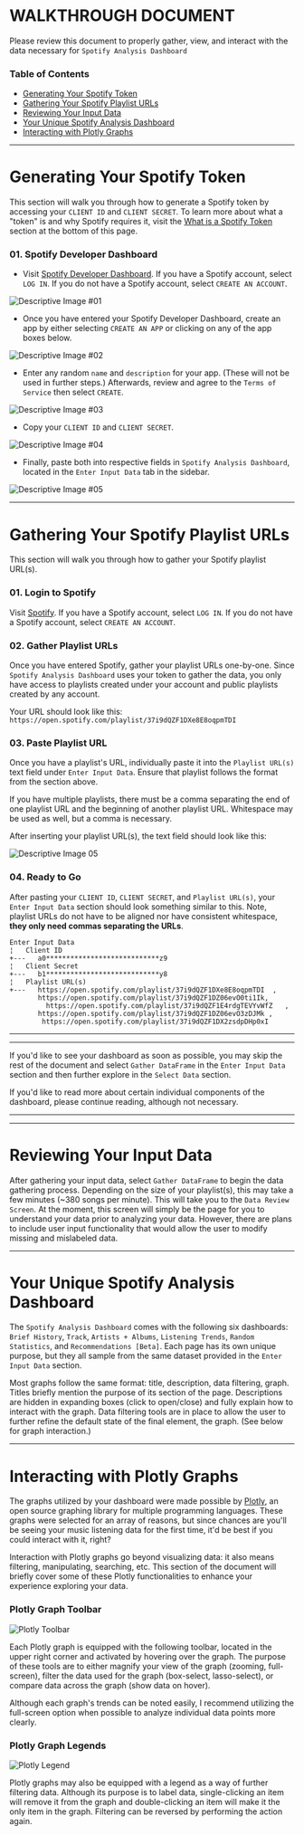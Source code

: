 # WALKTHROUGH DOCUMENT
Please review this document to properly gather, view, and interact with the data necessary for `Spotify Analysis Dashboard`

### Table of Contents

* [Generating Your Spotify Token](#Generating-Your-Spotify-Token)
* [Gathering Your Spotify Playlist URLs](#Gathering-Your-Spotify-Playlist-URLs)
* [Reviewing Your Input Data](#Reviewing-Your-Input-Data)
* [Your Unique Spotify Analysis Dashboard](#Your-Unique-Spotify-Analysis-Dashboard)
* [Interacting with Plotly Graphs](#Interacting-with-Plotly-Graphs)

---
# Generating Your Spotify Token
This section will walk you through how to generate a Spotify token by accessing your `CLIENT ID` and `CLIENT SECRET`. To learn more about what a "token" is and why Spotify requires it, visit the [What is a Spotify Token](#What-is-a-Spotify-Token) section at the bottom of this page.

### 01. Spotify Developer Dashboard
* Visit [Spotify Developer Dashboard](https://developer.spotify.com/dashboard/). If you have a Spotify account, select `LOG IN`. If you do not have a Spotify account, select `CREATE AN ACCOUNT`.

![Descriptive Image #01](https://i.imgur.com/xuHd84L.png)

* Once you have entered your Spotify Developer Dashboard, create an app by either selecting `CREATE AN APP` or clicking on any of the app boxes below.

![Descriptive Image #02](https://i.imgur.com/xWFR5Rf.png)

* Enter any random `name` and `description` for your app. (These will not be used in further steps.) Afterwards, review and agree to the `Terms of Service` then select `CREATE`.

![Descriptive Image #03](https://i.imgur.com/IA7bPoQ.png)

* Copy your `CLIENT ID` and `CLIENT SECRET`.

![Descriptive Image #04](https://i.imgur.com/YMyLGKy.png)

* Finally, paste both into respective fields in `Spotify Analysis Dashboard`, located in the `Enter Input Data` tab in the sidebar.

![Descriptive Image #05](https://i.imgur.com/FgXRXEs.png)

---
# Gathering Your Spotify Playlist URLs
This section will walk you through how to gather your Spotify playlist URL(s).

### 01. Login to Spotify
Visit [Spotify](https://open.spotify.com/). If you have a Spotify account, select `LOG IN`. If you do not have a Spotify account, select `CREATE AN ACCOUNT`.

### 02. Gather Playlist URLs
Once you have entered Spotify, gather your playlist URLs one-by-one. Since `Spotify Analysis Dashboard` uses your token to gather the data, you only have access to playlists created under your account and public playlists created by any account.

Your URL should look like this: `https://open.spotify.com/playlist/37i9dQZF1DXe8E8oqpmTDI`

### 03. Paste Playlist URL
Once you have a playlist's URL, individually paste it into the `Playlist URL(s)` text field under `Enter Input Data`. Ensure that playlist follows the format from the section above.

If you have multiple playlists, there must be a comma separating the end of one playlist URL and the beginning of another playlist URL. Whitespace may be used as well, but a comma is necessary.

After inserting your playlist URL(s), the text field should look like this:

![Descriptive Image 05](https://i.imgur.com/KR49qJj.png)

### 04. Ready to Go
After pasting your `CLIENT ID`, `CLIENT SECRET`, and `Playlist URL(s)`, your `Enter Input Data` section should look something similar to this. Note, playlist URLs do not have to be aligned nor have consistent whitespace, **they only need commas separating the URLs**.
```
Enter Input Data
¦   Client ID
+---   a0****************************z9
¦   Client Secret
+---   b1****************************y8
¦   Playlist URL(s)
+---   https://open.spotify.com/playlist/37i9dQZF1DXe8E8oqpmTDI  ,
       https://open.spotify.com/playlist/37i9dQZF1DZ06evO0ti1Ik,
         https://open.spotify.com/playlist/37i9dQZF1E4rdgTEVYvWfZ   ,
       https://open.spotify.com/playlist/37i9dQZF1DZ06evO3zDJMk ,
        https://open.spotify.com/playlist/37i9dQZF1DX2zsdpDHp0xI
``` 
---
---

If you'd like to see your dashboard as soon as possible, you may skip the rest of the document and select `Gather DataFrame` in the `Enter Input Data` section and then further explore in the `Select Data` section.

If you'd like to read more about certain individual components of the dashboard, please continue reading, although not necessary.

---
---
# Reviewing Your Input Data
After gathering your input data, select `Gather DataFrame` to begin the data gathering process. Depending on the size of your playlist(s), this may take a few minutes (~380 songs per minute). This will take you to the `Data Review Screen`. At the moment, this screen will simply be the page for you to understand your data prior to analyzing your data. However, there are plans to include user input functionality that would allow the user to modify missing and mislabeled data.

---
# Your Unique Spotify Analysis Dashboard
The `Spotify Analysis Dashboard` comes with the following six dashboards: `Brief History`, `Track`, `Artists + Albums`, `Listening Trends`, `Random Statistics`, and `Recommendations [Beta]`. Each page has its own unique purpose, but they all sample from the same dataset provided in the `Enter Input Data` section.

Most graphs follow the same format: title, description, data filtering, graph. Titles briefly mention the purpose of its section of the page. Descriptions are hidden in expanding boxes (click to open/close) and fully explain how to interact with the graph. Data filtering tools are in place to allow the user to further refine the default state of the final element, the graph. (See below for graph interaction.)

---
# Interacting with Plotly Graphs
The graphs utilized by your dashboard were made possible by [Plotly](https://plotly.com/python/), an open source graphing library for multiple programming languages. These graphs were selected for an array of reasons, but since chances are you'll be seeing your music listening data for the first time, it'd be best if you could interact with it, right?

Interaction with Plotly graphs go beyond visualizing data: it also means filtering, manipulating, searching, etc. This section of the document will briefly cover some of these Plotly functionalities to enhance your experience exploring your data.

### Plotly Graph Toolbar

![Plotly Toolbar](https://i.imgur.com/tCqRECo.png)

Each Plotly graph is equipped with the following toolbar, located in the upper right corner and activated by hovering over the graph. The purpose of these tools are to either magnify your view of the graph (zooming, full-screen), filter the data used for the graph (box-select, lasso-select), or compare data across the graph (show data on hover).

Although each graph's trends can be noted easily, I recommend utilizing the full-screen option when possible to analyze individual data points more clearly.

### Plotly Graph Legends

![Plotly Legend](https://i.imgur.com/N8Z6Jo3.png)

Plotly graphs may also be equipped with a legend as a way of further filtering data. Although its purpose is to label data, single-clicking an item will remove it from the graph and double-clicking an item will make it the only item in the graph. Filtering can be reversed by performing the action again.
